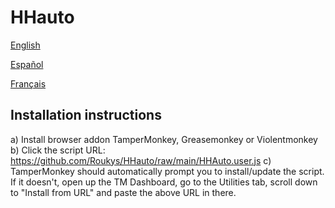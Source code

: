 # HHauto

[English](https://github.com/Roukys/HHauto/wiki/English)

[Español](https://github.com/Roukys/HHauto/wiki/Espa%C3%B1ol)

[Français](https://github.com/Roukys/HHauto/wiki/Fran%C3%A7ais)

## Installation instructions

a) Install browser addon TamperMonkey, Greasemonkey or Violentmonkey
b) Click the script URL: https://github.com/Roukys/HHauto/raw/main/HHAuto.user.js
c) TamperMonkey should automatically prompt you to install/update the script. If it doesn't, open up the TM Dashboard, go to the Utilities tab, scroll down to "Install from URL" and paste the above URL in there.
